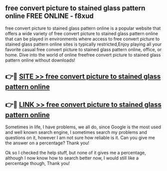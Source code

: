 ## free convert picture to stained glass pattern online FREE ONLINE - f8xud

free convert picture to stained glass pattern online is a popular website that offers a wide variety of free convert picture to stained glass pattern online that can be played in environments where access to free convert picture to stained glass pattern online sites is typically restricted,Enjoy playing all your favorite casual free convert picture to stained glass pattern online, office, or home. Dive into the world of online freefree convert picture to stained glass pattern online without downloads!

## 👉🔴 [SITE >> free convert picture to stained glass pattern online](http://news.freeplayer.one?title=free_convert_picture_to_stained_glass_pattern_online&ref=FRRE)

## 👉🔴 [LINK >> free convert picture to stained glass pattern online](http://news.freeplayer.one?title=free_convert_picture_to_stained_glass_pattern_online&ref=FREE)

Sometimes in life, I have problems, we all do, since Google is the most used and well known search engine, I sometimes search my problems and questions on it, however I am not sure how reliable is it. Can you give me the answer on a percentage? Thank you!

Ok so I checked the help stuff, but none of it gives me a percentage, although I now know how to search better now, I would still like a percentage though, Thank you!